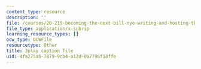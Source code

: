 ```yaml
---
content_type: resource
description: ''
file: /courses/20-219-becoming-the-next-bill-nye-writing-and-hosting-the-educational-show-january-iap-2015/4fa275a678799cb4a12d0a7796f18ffe_qkkI9Z9tKvo.srt
file_type: application/x-subrip
learning_resource_types: []
ocw_type: OCWFile
resourcetype: Other
title: 3play caption file
uid: 4fa275a6-7879-9cb4-a12d-0a7796f18ffe
---
```

